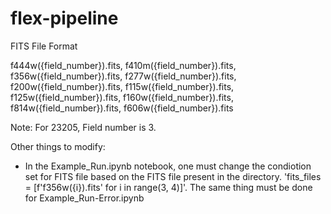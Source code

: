 # flex-pipeline

FITS File Format

f444w({field_number}).fits, f410m({field_number}).fits, f356w({field_number}).fits, f277w({field_number}).fits, f200w({field_number}).fits, f115w({field_number}).fits, f125w({field_number}).fits, f160w({field_number}).fits, f814w({field_number}).fits, f606w({field_number}).fits

Note: For 23205, Field number is 3. 

Other things to modify:

- In the Example_Run.ipynb notebook, one must change the condiotion set for FITS file based on the FITS file present in the directory. 'fits_files = [f'f356w({i}).fits' for i in range(3, 4)]'. The same thing must be done for Example_Run-Error.ipynb
